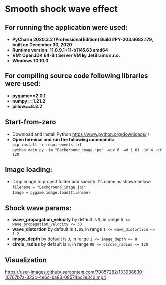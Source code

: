 # Smooth shock wave effect

## For running the application were used:
* __PyCharm 2020.3.2 (Professional Edition) Build #PY-203.6682.179, built on December 30, 2020__
* __Runtime version: 11.0.9.1+11-b1145.63 amd64__
* __VM: OpenJDK 64-Bit Server VM by JetBrains s.r.o.__
* __Windows 10 10.0__

## For compiling source code following libraries were used:
* __pygame==2.0.1__ 
* __numpy==1.21.2__
* __pillow==8.3.2__

## Start-from-zero
* Download and install Python https://www.python.org/downloads/ \
* __Open terminal and run the following commands:__ \
`pip install -r requirements.txt`\
`python main.py -im "Background_image.jpg" -wpv 6 -wd 1.01 -id 4 -cr 120`
 

## Image loading:
* Drop image to project folder and specify it's name as shown below: \
`filename = "Background_image.jpg"` \
`Image = pygame.image.load(filename)`


## Shock wave params:

* __wave_propagation_velocity__ by default is `5`, in range `0 <= wave_propagation_velocity <= 30`
* __wave_distortion__ by default is `1.05`, in range `1 <= wave_distortion <= 1.2`
* __image_depth__ by default is `3`, in range `1 <= image_depth <= 8`
* __circle_radius__ by default is `5`, in range `80 <= circle_radius <= 120`

## Visualization




https://user-images.githubusercontent.com/70857282/133938830-10767b7a-323c-4e6c-ba83-08574bc8e34d.mp4


